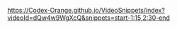 https://Codex-Orange.github.io/VideoSnippets/index?videoId=dQw4w9WgXcQ&snippets=start-1:15,2:30-end
